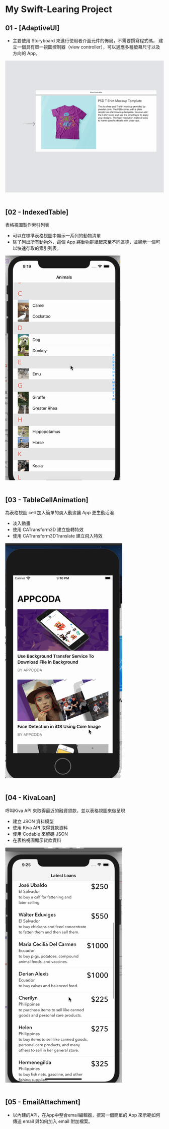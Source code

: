 # My Swift-Learing Project




## 01 - [AdaptiveUI]

- 主要使⽤ Storyboard 來進⾏使⽤者介⾯元件的佈局，不需要撰寫程式碼，
建⽴⼀個具有單⼀視圖控制器（view controller），可以適應多種螢幕尺⼨以及⽅向的
App。


![AdaptiveUIDemo](Gif/AdaptiveUIDemo.gif)
<br/><br/>

## [02 - IndexedTable]
表格視圖製作索引列表
- 可以在標準表格視圖中顯⽰⼀系列的動物清單
- 除了列出所有動物外，這個 App 將動物群組起來至不同區塊，並顯⽰⼀個可以快速存取的索引列表。

![IndexedTable](Gif/IndexedTable.gif)
<br/><br/>

## [03 - TableCellAnimation]
為表格視圖 cell 加入簡單的淡入動畫讓 App 更⽣動活潑
- 淡入動畫
- 使用 CATransform3D 建立旋轉特效
- 使用 CATransform3DTranslate 建立飛入特效

![TableCellAnimation](Gif/TableCellAnimation.gif)
<br/><br/>

## [04 - KivaLoan]
呼叫Kiva API 來取得最近的融資貸款，並以表格視圖來做呈現

- 建⽴ JSON 資料模型
- 使⽤ Kiva API 取得貸款資料
- 使用 Codable 來解碼 JSON
- 在表格視圖顯示貸款資料

![KivaLoan](Gif/KivaLoan.gif)
<br/><br/>

## [05 - EmailAttachment]
- 以內建的API，在App中整合email編輯器，撰寫⼀個簡單的 App 來⽰範如何傳送
email 與如何加入 email 附加檔案。
